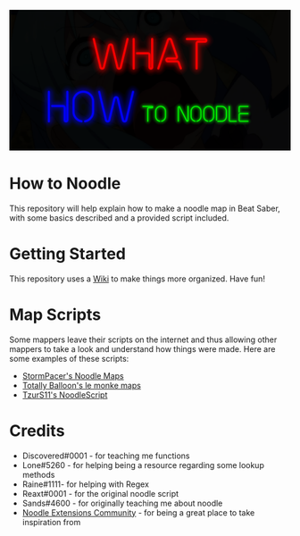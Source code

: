 <p align="center">
  <img src="WHAT HOW to noodle.png" width="750"/>
</p>

# How to Noodle
This repository will help explain how to make a noodle map in Beat Saber, with some basics described and a provided script included.
# Getting Started
This repository uses a [Wiki](https://github.com/StormPacer/How-to-Noodle/wiki) to make things more organized. Have fun!
# Map Scripts
Some mappers leave their scripts on the internet and thus allowing other mappers to take a look and understand how things were made.
Here are some examples of these scripts:
- [StormPacer's Noodle Maps](https://github.com/StormPacer/Noodle-Maps)
- [Totally Balloon's le monke maps](https://github.com/Infinit3/le-monke-maps)
- [TzurS11's NoodleScript](https://github.com/TzurS11/NoodleScript/tree/main/Examples/Scripts) 
# Credits
- Discovered#0001 - for teaching me functions
- Lone#5260 - for helping being a resource regarding some lookup methods <!-- This needs to be reworded, no clue what it's supposed to mean -->
- Raine#1111- for helping with Regex
- Reaxt#0001 - for the original noodle script
- Sands#4600 - for originally teaching me about noodle
- [Noodle Extensions Community](https://discord.gg/DVB6kvGVpa) - for being a great place to take inspiration from
